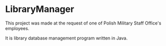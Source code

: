 # LibraryManager

This project was made at the request of one of Polish Military Staff Office's employees.

It is library database management program written in Java.
